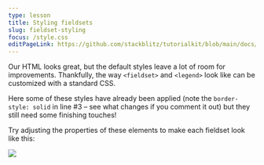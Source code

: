 ```yaml
---
type: lesson
title: Styling fieldsets
slug: fieldset-styling
focus: /style.css
editPageLink: https://github.com/stackblitz/tutorialkit/blob/main/docs/demo/src/content/tutorial/1-forms-css/3-fieldset/3-fieldset-styling/content.md?plain=1
---
```


Our HTML looks great, but the default styles leave a lot of room for improvements. Thankfully, the way `<fieldset>` and `<legend>` look like can be customized with a standard CSS.

Here some of these styles have already been applied (note the `border-style: solid` in line #3 – see what changes if you comment it out) but they still need some finishing touches!

Try adjusting the properties of these elements to make each fieldset look like this:

<img src="/images/fieldset-styles.png" class="m-auto my-6 w-full max-w-120">
